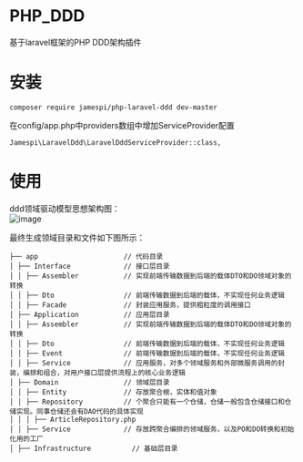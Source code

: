 # PHP_DDD
基于laravel框架的PHP DDD架构插件
# 安装
```
composer require jamespi/php-laravel-ddd dev-master
```
在config/app.php中providers数组中增加ServiceProvider配置
```
Jamespi\LaravelDdd\LaravelDddServiceProvider::class,
```
# 使用

ddd领域驱动模型思想架构图：  
![image](https://github.com/jamespjz/PHP_DDD/blob/main/ddd.jpg)

最终生成领域目录和文件如下图所示：
````
├── app                     // 代码目录
│ ├── Interface             // 接口层目录
│ │ ├── Assembler           // 实现前端传输数据到后端的载体DTO和DO领域对象的转换
│ │ ├── Dto                 // 前端传输数据到后端的载体，不实现任何业务逻辑
│ │ ├── Facade              // 封装应用服务，提供粗粒度的调用接口
│ ├── Application           // 应用层目录
│ │ ├── Assembler           // 实现前端传输数据到后端的载体DTO和DO领域对象的转换
│ │ ├── Dto                 // 前端传输数据到后端的载体，不实现任何业务逻辑
│ │ ├── Event               // 前端传输数据到后端的载体，不实现任何业务逻辑
│ │ ├── Service             // 应用服务，对多个领域服务和外部微服务调用的封装，编排和组合，对用户接口层提供流程上的核心业务逻辑
│ ├── Domain                // 领域层目录
│ │ ├── Entity              // 存放聚合根，实体和值对象
│ │ ├── Repository          // 个聚合只能有一个仓储，仓储一般包含仓储接口和仓储实现。同事仓储还会有DAO代码的具体实现
│ │ │ ├── ArticleRepository.php
│ │ ├── Service             // 存放跨聚合编排的领域服务，以及PO和DO转换和初始化用的工厂
│ ├── Infrastructure          // 基础层目录
````